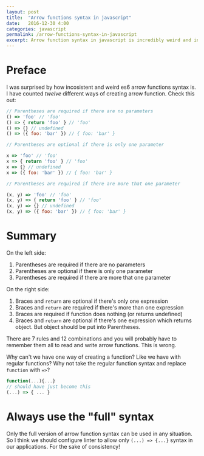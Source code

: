 ```yaml
---
layout: post
title:  "Arrow functions syntax in javascript"
date:   2016-12-30 4:00
categories: javascript
permalink: /arrow-functions-syntax-in-javascript
excerpt: Arrow function syntax in javascript is incredibly weird and inconsistent
---
```


# Preface

I was surprised by how incosistent and weird es6 arrow functions syntax is. I have counted *twelve* different ways of creating arrow function. Check this out:

```javascript
// Parentheses are required if there are no parameters
() => 'foo' // 'foo'
() => { return 'foo' } // 'foo'
() => {} // undefined
() => ({ foo: 'bar' }) // { foo: 'bar' }

// Parentheses are optional if there is only one parameter

x => 'foo' // 'foo'
x => { return 'foo' } // 'foo'
x => {} // undefined
x => ({ foo: 'bar' }) // { foo: 'bar' }

// Parentheses are required if there are more that one parameter

(x, y) => 'foo' // 'foo'
(x, y) => { return 'foo' } // 'foo'
(x, y) => {} // undefined
(x, y) => ({ foo: 'bar' }) // { foo: 'bar' }
```

# Summary

On the left side:

1. Parentheses are required if there are no parameters
2. Parentheses are optional if there is only one parameter
3. Parentheses are required if there are more that one parameter

On the right side:

1. Braces and `return` are optional if there's only one expression
2. Braces and `return` are required if there's more than one expression
3. Braces are required if function does nothing (or returns undefined)
4. Braces and `return` are optional if there's one expression which returns object. But object should be put into Parentheses.

There are 7 rules and 12 combinations and you will probably have to remember them all to read and write arrow functions. This is wrong.

Why can't we have one way of creating a function? Like we have with regular functions? Why not take the regular function syntax and replace `function` with `=>`?

```javascript
function(...){...}
// should have just become this
(...) => { ... }
```

# Always use the "full" syntax

Only the full version of arrow function syntax can be used in any situation. So I think we should configure linter to
allow only `(...) => {...}` syntax in our applications. For the sake of consistency!
